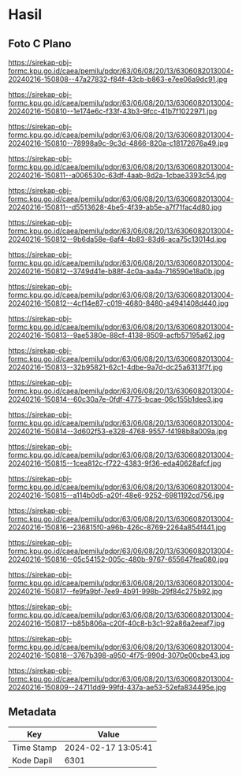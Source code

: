 # Hasil

## Foto C Plano

https://sirekap-obj-formc.kpu.go.id/caea/pemilu/pdpr/63/06/08/20/13/6306082013004-20240216-150808--47a27832-f84f-43cb-b863-e7ee06a9dc91.jpg

https://sirekap-obj-formc.kpu.go.id/caea/pemilu/pdpr/63/06/08/20/13/6306082013004-20240216-150810--1e174e6c-f33f-43b3-9fcc-41b7f1022971.jpg

https://sirekap-obj-formc.kpu.go.id/caea/pemilu/pdpr/63/06/08/20/13/6306082013004-20240216-150810--78998a9c-9c3d-4866-820a-c18172676a49.jpg

https://sirekap-obj-formc.kpu.go.id/caea/pemilu/pdpr/63/06/08/20/13/6306082013004-20240216-150811--a006530c-63df-4aab-8d2a-1cbae3393c54.jpg

https://sirekap-obj-formc.kpu.go.id/caea/pemilu/pdpr/63/06/08/20/13/6306082013004-20240216-150811--d5513628-4be5-4f39-ab5e-a7f71fac4d80.jpg

https://sirekap-obj-formc.kpu.go.id/caea/pemilu/pdpr/63/06/08/20/13/6306082013004-20240216-150812--9b6da58e-6af4-4b83-83d6-aca75c13014d.jpg

https://sirekap-obj-formc.kpu.go.id/caea/pemilu/pdpr/63/06/08/20/13/6306082013004-20240216-150812--3749d41e-b88f-4c0a-aa4a-716590e18a0b.jpg

https://sirekap-obj-formc.kpu.go.id/caea/pemilu/pdpr/63/06/08/20/13/6306082013004-20240216-150812--4cf14e87-c019-4680-8480-a4941408d440.jpg

https://sirekap-obj-formc.kpu.go.id/caea/pemilu/pdpr/63/06/08/20/13/6306082013004-20240216-150813--9ae5380e-88cf-4138-8509-acfb57195a62.jpg

https://sirekap-obj-formc.kpu.go.id/caea/pemilu/pdpr/63/06/08/20/13/6306082013004-20240216-150813--32b95821-62c1-4dbe-9a7d-dc25a6313f7f.jpg

https://sirekap-obj-formc.kpu.go.id/caea/pemilu/pdpr/63/06/08/20/13/6306082013004-20240216-150814--60c30a7e-0fdf-4775-bcae-06c155b1dee3.jpg

https://sirekap-obj-formc.kpu.go.id/caea/pemilu/pdpr/63/06/08/20/13/6306082013004-20240216-150814--3d602f53-e328-4768-9557-f4198b8a009a.jpg

https://sirekap-obj-formc.kpu.go.id/caea/pemilu/pdpr/63/06/08/20/13/6306082013004-20240216-150815--1cea812c-f722-4383-9f36-eda40628afcf.jpg

https://sirekap-obj-formc.kpu.go.id/caea/pemilu/pdpr/63/06/08/20/13/6306082013004-20240216-150815--a114b0d5-a20f-48e6-9252-6981192cd756.jpg

https://sirekap-obj-formc.kpu.go.id/caea/pemilu/pdpr/63/06/08/20/13/6306082013004-20240216-150816--236815f0-a96b-426c-8769-2264a854f441.jpg

https://sirekap-obj-formc.kpu.go.id/caea/pemilu/pdpr/63/06/08/20/13/6306082013004-20240216-150816--05c54152-005c-480b-9767-655647fea080.jpg

https://sirekap-obj-formc.kpu.go.id/caea/pemilu/pdpr/63/06/08/20/13/6306082013004-20240216-150817--fe9fa9bf-7ee9-4b91-998b-29f84c275b92.jpg

https://sirekap-obj-formc.kpu.go.id/caea/pemilu/pdpr/63/06/08/20/13/6306082013004-20240216-150817--b85b806a-c20f-40c8-b3c1-92a86a2eeaf7.jpg

https://sirekap-obj-formc.kpu.go.id/caea/pemilu/pdpr/63/06/08/20/13/6306082013004-20240216-150818--3767b398-a950-4f75-990d-3070e00cbe43.jpg

https://sirekap-obj-formc.kpu.go.id/caea/pemilu/pdpr/63/06/08/20/13/6306082013004-20240216-150809--24711dd9-99fd-437a-ae53-52efa834495e.jpg


## Metadata

| Key        | Value               |
| ---------- | ------------------- |
| Time Stamp | 2024-02-17 13:05:41 |
| Kode Dapil | 6301                |



